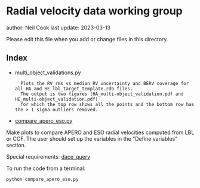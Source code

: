 # Radial velocity data working group 

author: Neil Cook
last update: 2023-03-13

Please edit this file when you add or change files in this directory.


## Index

- multi_object_validations.py
    
        Plots the RV rms vs median RV uncertainty and BERV coverage for all HA and HE lbl_target_template.rdb files. 
        The output is two figures (HA_multi-object_validation.pdf and HE_multi-object_validation.pdf)
        for which the top row shows all the points and the bottom row has the > 1 sigma outliers removed.

- [compare_apero_eso.py](https://github.com/njcuk9999/apero-utils/blob/olim_apero-eso-rv/nirps/toolbox/rv/compare_apero_eso.py)

Make plots to compare APERO and ESO radial velocities computed from LBL or CCF. 
The user should set up the variables in the "Define variables" section.

Special requirements: [dace_query](https://dace.unige.ch/pythonAPI/dace-query-doc/1.1.0/html/dace_introduction.html#installation)

To run the code from a terminal:
```
python compare_apero_eso.py
```
